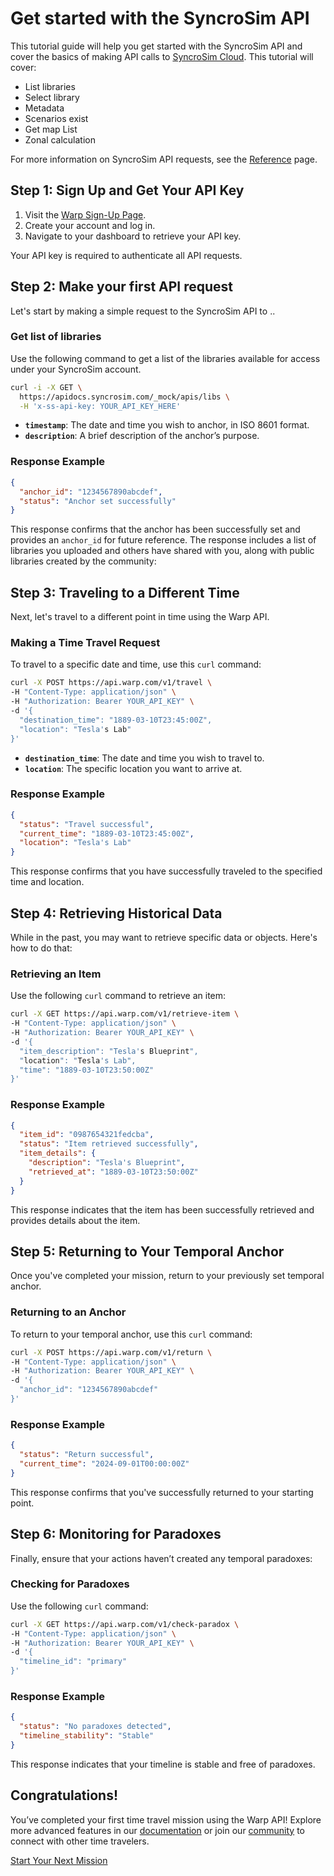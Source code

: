 # Get started with the SyncroSim API

This tutorial guide will help you get started with the SyncroSim API and cover the basics of making API calls to [SyncroSim Cloud](https://cloud.syncrosim.com). This tutorial will cover:
- List libraries
- Select library
- Metadata
- Scenarios exist
- Get map List
- Zonal calculation

For more information on SyncroSim API requests, see the [Reference](/apis) page.

## Step 1: Sign Up and Get Your API Key

1. Visit the [Warp Sign-Up Page](#).
2. Create your account and log in.
3. Navigate to your dashboard to retrieve your API key.

Your API key is required to authenticate all API requests.

## Step 2: Make your first API request

Let's start by making a simple request to the SyncroSim API to ..

### Get list of libraries

Use the following command to get a list of the libraries available for access under your SyncroSim account.

```bash
curl -i -X GET \
  https://apidocs.syncrosim.com/_mock/apis/libs \
  -H 'x-ss-api-key: YOUR_API_KEY_HERE'
```

- **`timestamp`**: The date and time you wish to anchor, in ISO 8601 format.
- **`description`**: A brief description of the anchor’s purpose.

### Response Example

```json
{
  "anchor_id": "1234567890abcdef",
  "status": "Anchor set successfully"
}
```

This response confirms that the anchor has been successfully set and provides an `anchor_id` for future reference.
The response includes a list of libraries you uploaded and others have shared with you, along with public libraries created by the community:

## Step 3: Traveling to a Different Time

Next, let's travel to a different point in time using the Warp API.

### Making a Time Travel Request

To travel to a specific date and time, use this `curl` command:

```bash
curl -X POST https://api.warp.com/v1/travel \
-H "Content-Type: application/json" \
-H "Authorization: Bearer YOUR_API_KEY" \
-d '{
  "destination_time": "1889-03-10T23:45:00Z",
  "location": "Tesla's Lab"
}'
```

- **`destination_time`**: The date and time you wish to travel to.
- **`location`**: The specific location you want to arrive at.

### Response Example

```json
{
  "status": "Travel successful",
  "current_time": "1889-03-10T23:45:00Z",
  "location": "Tesla's Lab"
}
```

This response confirms that you have successfully traveled to the specified time and location.

## Step 4: Retrieving Historical Data

While in the past, you may want to retrieve specific data or objects. Here's how to do that:

### Retrieving an Item

Use the following `curl` command to retrieve an item:

```bash
curl -X GET https://api.warp.com/v1/retrieve-item \
-H "Content-Type: application/json" \
-H "Authorization: Bearer YOUR_API_KEY" \
-d '{
  "item_description": "Tesla's Blueprint",
  "location": "Tesla's Lab",
  "time": "1889-03-10T23:50:00Z"
}'
```

### Response Example

```json
{
  "item_id": "0987654321fedcba",
  "status": "Item retrieved successfully",
  "item_details": {
    "description": "Tesla's Blueprint",
    "retrieved_at": "1889-03-10T23:50:00Z"
  }
}
```

This response indicates that the item has been successfully retrieved and provides details about the item.

## Step 5: Returning to Your Temporal Anchor

Once you've completed your mission, return to your previously set temporal anchor.

### Returning to an Anchor

To return to your temporal anchor, use this `curl` command:

```bash
curl -X POST https://api.warp.com/v1/return \
-H "Content-Type: application/json" \
-H "Authorization: Bearer YOUR_API_KEY" \
-d '{
  "anchor_id": "1234567890abcdef"
}'
```

### Response Example

```json
{
  "status": "Return successful",
  "current_time": "2024-09-01T00:00:00Z"
}
```

This response confirms that you've successfully returned to your starting point.

## Step 6: Monitoring for Paradoxes

Finally, ensure that your actions haven’t created any temporal paradoxes:

### Checking for Paradoxes

Use the following `curl` command:

```bash
curl -X GET https://api.warp.com/v1/check-paradox \
-H "Content-Type: application/json" \
-H "Authorization: Bearer YOUR_API_KEY" \
-d '{
  "timeline_id": "primary"
}'
```

### Response Example

```json
{
  "status": "No paradoxes detected",
  "timeline_stability": "Stable"
}
```

This response indicates that your timeline is stable and free of paradoxes.

## Congratulations!

You’ve completed your first time travel mission using the Warp API! Explore more advanced features in our [documentation](#) or join our [community](#) to connect with other time travelers.

[Start Your Next Mission](#)
```
